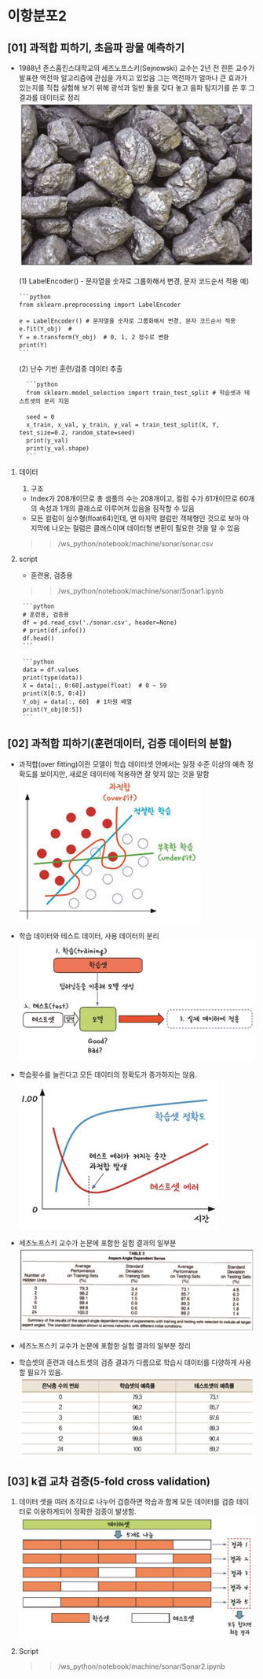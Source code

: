 # 이항분포2

## [01] 과적합 피하기, 초음파 광물 예측하기

- 1988년 존스홉킨스대학교의 세즈노프스키(Sejnowski) 교수는 2년 전 힌튼 교수가 발표한
  역전파 알고리즘에 관심을 가지고 있었음
  그는 역전파가 얼마나 큰 효과가 있는지를 직접 실험해 보기 위해 광석과 일반 돌을 갖다 놓고
  음파 탐지기를 쏜 후 그 결과를 데이터로 정리
![광물](./images/01_2.jpg)

    (1) LabelEncoder()
      - 문자열을 숫자로 그룹화해서 변경, 문자 코드순서 적용
      예)

      ```python
      from sklearn.preprocessing import LabelEncoder

      e = LabelEncoder() # 문자열을 숫자로 그룹화해서 변경, 문자 코드순서 적용
      e.fit(Y_obj)  # 
      Y = e.transform(Y_obj)  # 0, 1, 2 정수로 변환
      print(Y)
      ```

    (2) 난수 기반 훈련/검증 데이터 추출

        ```python
        from sklearn.model_selection import train_test_split # 학습셋과 테스트셋의 분리 지원

        seed = 0
        x_train, x_val, y_train, y_val = train_test_split(X, Y, test_size=0.2, random_state=seed)
        print(y_val)
        print(y_val.shape)
        ```

1. 데이터

   1) 구조
   - Index가 208개이므로 총 샘플의 수는 208개이고, 컬럼 수가 61개이므로 60개의 속성과 1개의 클래스로 이루어져 있음을 짐작할 수 있음
   - 모든 컬럼이 실수형(float64)인데, 맨 마지막 컬럼만 객체형인 것으로 보아 마지막에 나오는 컬럼은 클래스이며 데이터형 변환이 필요한 것을 알 수 있음
    >> /ws_python/notebook/machine/sonar/sonar.csv

2. script
    - 훈련용, 검증용
    >> /ws_python/notebook/machine/sonar/Sonar1.ipynb

        ```python
        # 훈련용, 검증용
        df = pd.read_csv('./sonar.csv', header=None)
        # print(df.info())
        df.head()
        ```

        ```python
        data = df.values
        print(type(data))
        X = data[:, 0:60].astype(float)  # 0 ~ 59
        print(X[0:5, 0:4])
        Y_obj = data[:, 60]  # 1차원 배열
        print(Y_obj[0:5])
        ```

## [02] 과적합 피하기(훈련데이터, 검증 데이터의 분할)

- 과적합(over fitting)이란 모델이 학습 데이터셋 안에서는 일정 수준 이상의 예측 정확도를 보이지만, 새로운 데이터에 적용하면 잘 맞지 않는 것을 말함
![과적합](./images/05.jpg)  

- 학습 데이터와 테스트 데이터, 사용 데이터의 분리
![학습](./images/06_1.jpg)  

- 학습횟수를 늘린다고 모든 데이터의 정확도가 증가하지는 않음.
![학습횟수](./images/07.jpg)
  
- 세즈노프스키 교수가 논문에 포함한 실험 결과의 일부분
![논문](./images/08.jpg)  

- 세즈노프스키 교수가 논문에 포함한 실험 결과의 일부분 정리
- 학습셋의 훈련과 테스트셋의 검증 결과가 다름으로 학습시 데이터를 다양하게 사용할 필요가 있음.
![학습셋](./images/09.jpg)  

## [03] k겹 교차 검증(5-fold cross validation)

1. 데이터 셋을 여러 조각으로 나누어 검증하면 학습과 함께 모든 데이터를 검증 데이터로 이용하게되어 정확한 검증이 발생함.
    ![교차](./images/10.jpg)  

2. Script
    >> /ws_python/notebook/machine/sonar/Sonar2.ipynb
